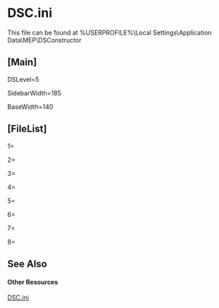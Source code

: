 # DSC.ini

This file can be found at %USERPROFILE%\Local Settings\Application Data\MEP\DSConstructor



## [Main]

DSLevel=5


SidebarWidth=185


BaseWidth=140



## [FileList]

1=


2=


3=


4=


5=


6=


7=


8=



## See Also


#### Other Resources
<a href="1bcad125-6ef3-43dd-8b7e-7141797c7667.md">DSC.ini</a><br />